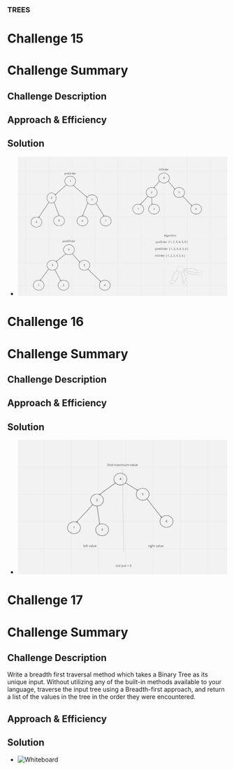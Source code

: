 ### TREES

# Challenge 15

# Challenge Summary
<!-- Short summary or background information -->

## Challenge Description
<!-- Description of the challenge -->

## Approach & Efficiency
<!-- What approach did you take? Why? What is the Big O space/time for this approach? -->

## Solution
<!-- Embedded whiteboard image -->
- ![Whiteboard](lab015.png)

# Challenge 16

# Challenge Summary
<!-- Short summary or background information -->

## Challenge Description
<!-- Description of the challenge -->

## Approach & Efficiency
<!-- What approach did you take? Why? What is the Big O space/time for this approach? -->

## Solution
<!-- Embedded whiteboard image -->
- ![Whiteboard](lab16.png)

# Challenge 17

# Challenge Summary
<!-- Short summary or background information -->

## Challenge Description
<!-- Description of the challenge -->
Write a breadth first traversal method which takes a Binary Tree as its unique input. Without utilizing any of the built-in methods available to your language, traverse the input tree using a Breadth-first approach, and return a list of the values in the tree in the order they were encountered.

## Approach & Efficiency
<!-- What approach did you take? Why? What is the Big O space/time for this approach? -->

## Solution
<!-- Embedded whiteboard image -->
- ![Whiteboard](lab17.png)






